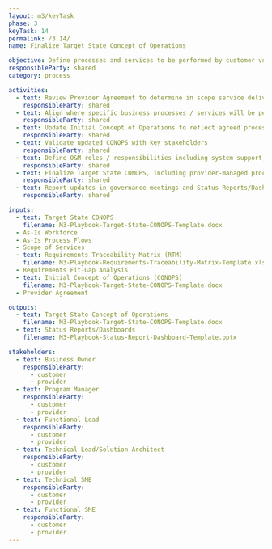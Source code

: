```yaml
---
layout: m3/keyTask
phase: 3
keyTask: 14
permalink: /3.14/
name: Finalize Target State Concept of Operations

objective: Define processes and services to be performed by customer vs provider to plan for Target State Concept of Operations.
responsibleParty: shared
category: process

activities: 
  - text: Review Provider Agreement to determine in scope service delivery processes and target state requirements
    responsibleParty: shared
  - text: Align where specific business processes / services will be performed (e.g. retained in-house vs. delivered as a service), based on requirements
    responsibleParty: shared
  - text: Update Initial Concept of Operations to reflect agreed process ownership and delivery model
    responsibleParty: shared
  - text: Validate updated CONOPS with key stakeholders
    responsibleParty: shared
  - text: Define O&M roles / responsibilities including system support, incident management, change/release process, SLA oversight, and governance 
    responsibleParty: shared
  - text: Finalize Target State CONOPS, including provider-managed processes and design the retained agency organization
    responsibleParty: shared
  - text: Report updates in governance meetings and Status Reports/Dashboards, informing QSMOs as necessary
    responsibleParty: shared

inputs:
  - text: Target State CONOPS
    filename: M3-Playbook-Target-State-CONOPS-Template.docx
  - As-Is Workforce
  - As-Is Process Flows
  - Scope of Services
  - text: Requirements Traceability Matrix (RTM)
    filename: M3-Playbook-Requirements-Traceability-Matrix-Template.xlsx
  - Requirements Fit-Gap Analysis
  - text: Initial Concept of Operations (CONOPS)
    filename: M3-Playbook-Target-State-CONOPS-Template.docx
  - Provider Agreement

outputs:
  - text: Target State Concept of Operations
    filename: M3-Playbook-Target-State-CONOPS-Template.docx
  - text: Status Reports/Dashboards
    filename: M3-Playbook-Status-Report-Dashboard-Template.pptx

stakeholders:
  - text: Business Owner
    responsibleParty:
      - customer
      - provider
  - text: Program Manager
    responsibleParty:
      - customer
      - provider
  - text: Functional Lead
    responsibleParty:
      - customer
      - provider
  - text: Technical Lead/Solution Architect
    responsibleParty:
      - customer
      - provider
  - text: Technical SME
    responsibleParty:
      - customer
      - provider
  - text: Functional SME
    responsibleParty:
      - customer
      - provider
---
```

